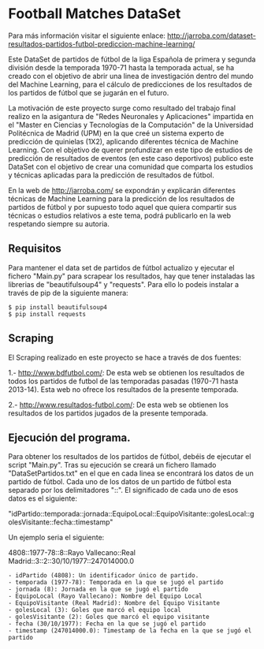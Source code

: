 # Football Matches DataSet

Para más información visitar el siguiente enlace:
http://jarroba.com/dataset-resultados-partidos-futbol-prediccion-machine-learning/


Este DataSet de partidos de fútbol de la liga Española de primera y segunda división desde la temporada 1970-71 hasta la temporada actual,
se ha creado con el objetivo de abrir una linea de investigación dentro del mundo del Machine Learning, para el cálculo de predicciones de los
resultados de los partidos de fútbol que se jugarán en el futuro.

La motivación de este proyecto surge como resultado del trabajo final realizo en la asigantura de "Redes Neuronales y Aplicaciones" impartida en el "Master en
Ciencias y Tecnologías de la Computación" de la Universidad Politécnica de Madrid (UPM) en la que creé un sistema experto de predicción de quinielas (1X2),
aplicando diferentes técnica de Machine Learning. Con el objetivo de querer profundizar en este tipo de estudios de predicción de resultados de eventos (en este caso deportivos)
publico este DataSet con el objetivo de crear una comunidad que comparta los estudios y técnicas aplicadas para la predicción de resultados de fútbol.

En la web de http://jarroba.com/ se expondrán y explicarán diferentes técnicas de Machine Learning para la predicción de los resultados de partidos de fútbol y
por supuesto todo aquel que quiera compartir sus técnicas o estudios relativos a este tema, podrá publicarlo en la web respetando siempre su autoria.

## Requisitos
Para mantener el data set de partidos de fútbol actualizo y ejecutar el fichero "Main.py" para scrapear los resultados,
hay que tener instaladas las librerias de "beautifulsoup4" y "requests". Para ello lo podeis instalar a través de pip de la siguiente manera:

```ssh
$ pip install beautifulsoup4
$ pip install requests
```

## Scraping

El Scraping realizado en este proyecto se hace a través de dos fuentes:

1.- http://www.bdfutbol.com/: De esta web se obtienen los resultados de todos los partidos de futbol de las temporadas pasadas (1970-71 hasta 2013-14). Esta web no ofrece los resultados de la presente temporada.

2.- http://www.resultados-futbol.com/: De esta web se obtienen los resultados de los partidos jugados de la presente temporada.

## Ejecución del programa.

Para obtener los resultados de los partidos de fútbol, debéis de ejecutar el script "Main.py". Tras su ejecución se creará un fichero llamado "DataSetPartidos.txt" en el que en cada linea se encontrará
los datos de un partido de fútbol. Cada uno de los datos de un partido de fútbol esta separado por los delimitadores "::". El significado de cada uno de esos datos es el siguiente:

"idPartido::temporada::jornada::EquipoLocal::EquipoVisitante::golesLocal::golesVisitante::fecha::timestamp"

Un ejemplo seria el siguiente:

4808::1977-78::8::Rayo Vallecano::Real Madrid::3::2::30/10/1977::247014000.0

    - idPartido (4808): Un identificador único de partido.
    - temporada (1977-78): Temporada en la que se jugó el partido
    - jornada (8): Jornada en la que se jugó el partido
    - EquipoLocal (Rayo Vallecano): Nombre del Equipo Local
    - EquipoVisitante (Real Madrid): Nombre del Equipo Visitante
    - golesLocal (3): Goles que marcó el equipo local
    - golesVisitante (2): Goles que marcó el equipo visitante
    - fecha (30/10/1977): Fecha en la que se jugó el partido
    - timestamp (247014000.0): Timestamp de la fecha en la que se jugó el partido